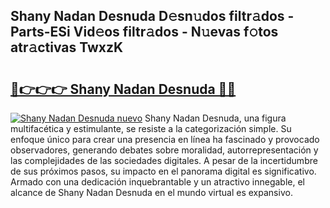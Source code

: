 ## Shany Nadan Desnuda D𝚎sn𝚞dos filtr𝚊dos - Parts-ESi Vid𝚎os filtr𝚊dos - N𝚞evas f𝚘tos atr𝚊ctivas TwxzK

# <h2><a href="http://mb5dym.tromn.icu/?c=Shany+Nadan+Desnuda">🔗👉👉👉 Shany Nadan Desnuda 🔗🔗</a></h2>

[![Shany Nadan Desnuda nuevo](https://i.imgur.com/pEAQMta.gif)](http://mb5dym.tromn.icu/?c=Shany+Nadan+Desnuda)
Shany Nadan Desnuda, una figura multifacética y estimulante, se resiste a la categorización simple. Su enfoque único para crear una presencia en línea ha fascinado y provocado observadores, generando debates sobre moralidad, autorrepresentación y las complejidades de las sociedades digitales. A pesar de la incertidumbre de sus próximos pasos, su impacto en el panorama digital es significativo. Armado con una dedicación inquebrantable y un atractivo innegable, el alcance de Shany Nadan Desnuda en el mundo virtual es expansivo.
